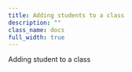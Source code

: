 ```yaml
---
title: Adding students to a class
description: ""
class_name: docs
full_width: true
---
```


Adding student to a class